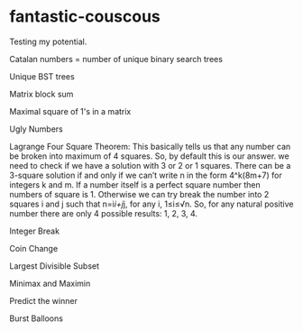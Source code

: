 # fantastic-couscous
Testing my potential.

 Catalan numbers = number of unique binary search trees

 Unique BST trees

 Matrix block sum

 Maximal square of 1's in a matrix

 Ugly Numbers

 Lagrange Four Square Theorem:
 	This basically tells us that any number can be broken into maximum of 4 squares. So, by default this is our answer. we need to check if we have a solution with 3 or 2 or 1 squares. There can be a 3-square solution if and only if we can’t write n in the form 4^k(8m+7) for integers k and m. If a number itself is a perfect square number then numbers of square is 1. Otherwise we can try break the number into 2 squares i and j such that n=i*i+j*j, for any i, 1≤i≤√n. So, for any natural positive number there are only 4 possible results: 1, 2, 3, 4.

 Integer Break

 Coin Change

 Largest Divisible Subset

 Minimax and Maximin

 Predict the winner

 Burst Balloons

 
 